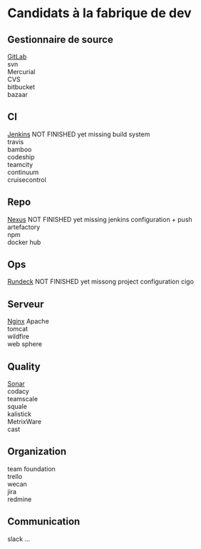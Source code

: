 Candidats à la fabrique de dev
==============================

Gestionnaire de source
----------------------
[GitLab](./gitLab.md)   
svn  
Mercurial  
CVS  
bitbucket  
bazaar  

CI
-----
[Jenkins](./jenkins.md) NOT FINISHED yet missing build system  
travis  
bamboo  
codeship  
teamcity  
continuum  
cruisecontrol  

Repo
-------
[Nexus](./nexus.md) NOT FINISHED yet missing jenkins configuration + push   
artefactory  
npm   
docker hub  

Ops
-----
[Rundeck](./rundeck.md)  NOT FINISHED yet missong project configuration
cigo  

Serveur
----------
[Nginx](./nginx.md)
Apache  
tomcat  
wildfire  
web sphere  

Quality
-------
[Sonar](./sonar.md)  
codacy  
teamscale  
squale  
kalistick   
MetrixWare  
cast  

Organization
------------
team foundation  
trello  
wecan  
jira  
redmine  

Communication
----------
slack
...




